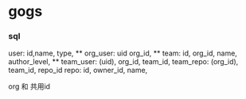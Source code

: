# gogs

###  sql

user: id,name, type, **
org_user: uid org_id, **
team: id, org_id, name, author_level, **
team_user: (uid), org_id, team_id,
team_repo: (org_id), team_id, repo_id
repo: id, owner_id, name, 

org 和 共用id

